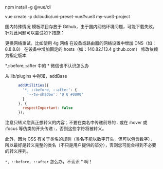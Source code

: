 npm install -g @vue/cli

vue create -p dcloudio/uni-preset-vue#vue3 my-vue3-project

国内特殊情况
模板项目存放于 Github，由于国内网络环境问题，可能下载失败。针对此问题可以尝试如下措施：

更换网络重试，比如使用 4g 网络
在设备或路由器的网络设置中增加 DNS（如：8.8.8.8）
在设备中增加固定的 hosts（如：140.82.113.4 github.com）
修改依赖为指定版本


*,::before,::after 中的 * 微信也不认识怎么办

从 lib/plugins 中得知，addBase

```js
      addUtilities({
        '*, ::before, ::after': {
          '--tw-shadow': '0 0 #0000'
        }
      }, {
        respectImportant: false
      });
```

注意只转义您真正想转义的内容；不要在类名中传递前导的 . 或在 :hover 或 :focus 等伪类的开头传递 :，否则这些字符将被转义。

此外，因为 CSS 有关于类名的规则（类名不能以数字开头，但可以包含数字），所以最好是转义完整的类名（不只是用户提供的部分），否则您可能会得到不必要的转义序列。

`*, ::before, ::after` 怎么办，不认识 * 啊！